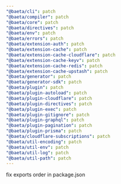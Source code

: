 ```yaml
---
"@baeta/cli": patch
"@baeta/compiler": patch
"@baeta/core": patch
"@baeta/directives": patch
"@baeta/env": patch
"@baeta/errors": patch
"@baeta/extension-auth": patch
"@baeta/extension-cache": patch
"@baeta/extension-cache-cloudflare": patch
"@baeta/extension-cache-keyv": patch
"@baeta/extension-cache-redis": patch
"@baeta/extension-cache-upstash": patch
"@baeta/generator": patch
"@baeta/generator-sdk": patch
"@baeta/plugin": patch
"@baeta/plugin-autoload": patch
"@baeta/plugin-cloudflare": patch
"@baeta/plugin-directives": patch
"@baeta/plugin-exec": patch
"@baeta/plugin-gitignore": patch
"@baeta/plugin-graphql": patch
"@baeta/plugin-pagination": patch
"@baeta/plugin-prisma": patch
"@baeta/cloudflare-subscriptions": patch
"@baeta/util-encoding": patch
"@baeta/util-env": patch
"@baeta/util-log": patch
"@baeta/util-path": patch
---
```


fix exports order in package.json
